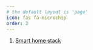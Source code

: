 ```yaml
---
# the default layout is 'page'
icon: fas fa-microchip
order: 2
---
```


1. [Smart home stack](https://pranavbudhiraja.com/posts/Smart_Home/)